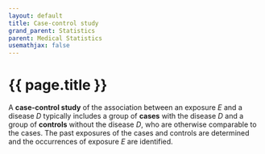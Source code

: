 ```yaml
---
layout: default
title: Case-control study
grand_parent: Statistics
parent: Medical Statistics
usemathjax: false
---
```


# {{ page.title }}

A **case-control study** of the association between an exposure *E* and a disease *D* typically includes a group of **cases** with the disease *D* and a group of **controls** without the disease *D*, who are otherwise comparable to the cases. The past exposures of the cases and controls are determined and the occurrences of exposure *E* are identified.
